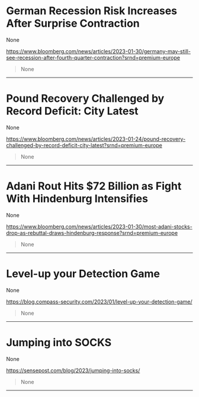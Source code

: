 # German Recession Risk Increases After Surprise Contraction

None

https://www.bloomberg.com/news/articles/2023-01-30/germany-may-still-see-recession-after-fourth-quarter-contraction?srnd=premium-europe
<blockquote>
None
</blockquote>

---

# Pound Recovery Challenged by Record Deficit: City Latest

None

https://www.bloomberg.com/news/articles/2023-01-24/pound-recovery-challenged-by-record-deficit-city-latest?srnd=premium-europe
<blockquote>
None
</blockquote>

---

# Adani Rout Hits $72 Billion as Fight With Hindenburg Intensifies

None

https://www.bloomberg.com/news/articles/2023-01-30/most-adani-stocks-drop-as-rebuttal-draws-hindenburg-response?srnd=premium-europe
<blockquote>
None
</blockquote>

---

# Level-up your Detection Game

None

https://blog.compass-security.com/2023/01/level-up-your-detection-game/
<blockquote>
None
</blockquote>

---

# Jumping into SOCKS

None

https://sensepost.com/blog/2023/jumping-into-socks/
<blockquote>
None
</blockquote>

---

